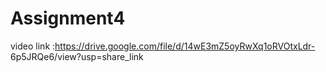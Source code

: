 # Assignment4
video link :https://drive.google.com/file/d/14wE3mZ5oyRwXq1oRVOtxLdr- 6p5JRQe6/view?usp=share_link
